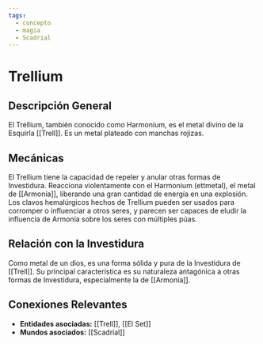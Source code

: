 ```yaml
---
tags:
  - concepto
  - magia
  - Scadrial
---
```


# Trellium

## Descripción General
El Trellium, también conocido como Harmonium, es el metal divino de la Esquirla [[Trell]]. Es un metal plateado con manchas rojizas.

## Mecánicas
El Trellium tiene la capacidad de repeler y anular otras formas de Investidura. Reacciona violentamente con el Harmonium (ettmetal), el metal de [[Armonía]], liberando una gran cantidad de energía en una explosión. Los clavos hemalúrgicos hechos de Trellium pueden ser usados para corromper o influenciar a otros seres, y parecen ser capaces de eludir la influencia de Armonía sobre los seres con múltiples púas.

## Relación con la Investidura
Como metal de un dios, es una forma sólida y pura de la Investidura de [[Trell]]. Su principal característica es su naturaleza antagónica a otras formas de Investidura, especialmente la de [[Armonía]].

## Conexiones Relevantes
* **Entidades asociadas:** [[Trell]], [[El Set]]
* **Mundos asociados:** [[Scadrial]]

